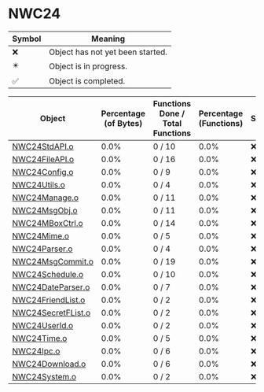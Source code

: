# NWC24
| Symbol | Meaning 
| ------------- | ------------- 
| :x: | Object has not yet been started. 
| :eight_pointed_black_star: | Object is in progress. 
| :white_check_mark: | Object is completed. 


| Object | Percentage (of Bytes) | Functions Done / Total Functions | Percentage (Functions) | Status 
| ------------- | ------------- | ------------- | ------------- | ------------- 
| [NWC24StdAPI.o](https://github.com/shibbo/Petari/blob/master/docs/lib/NWC24/NWC24StdAPI.md) | 0.0% | 0 / 10 | 0.0% | :x: 
| [NWC24FileAPI.o](https://github.com/shibbo/Petari/blob/master/docs/lib/NWC24/NWC24FileAPI.md) | 0.0% | 0 / 16 | 0.0% | :x: 
| [NWC24Config.o](https://github.com/shibbo/Petari/blob/master/docs/lib/NWC24/NWC24Config.md) | 0.0% | 0 / 9 | 0.0% | :x: 
| [NWC24Utils.o](https://github.com/shibbo/Petari/blob/master/docs/lib/NWC24/NWC24Utils.md) | 0.0% | 0 / 4 | 0.0% | :x: 
| [NWC24Manage.o](https://github.com/shibbo/Petari/blob/master/docs/lib/NWC24/NWC24Manage.md) | 0.0% | 0 / 11 | 0.0% | :x: 
| [NWC24MsgObj.o](https://github.com/shibbo/Petari/blob/master/docs/lib/NWC24/NWC24MsgObj.md) | 0.0% | 0 / 11 | 0.0% | :x: 
| [NWC24MBoxCtrl.o](https://github.com/shibbo/Petari/blob/master/docs/lib/NWC24/NWC24MBoxCtrl.md) | 0.0% | 0 / 14 | 0.0% | :x: 
| [NWC24Mime.o](https://github.com/shibbo/Petari/blob/master/docs/lib/NWC24/NWC24Mime.md) | 0.0% | 0 / 5 | 0.0% | :x: 
| [NWC24Parser.o](https://github.com/shibbo/Petari/blob/master/docs/lib/NWC24/NWC24Parser.md) | 0.0% | 0 / 4 | 0.0% | :x: 
| [NWC24MsgCommit.o](https://github.com/shibbo/Petari/blob/master/docs/lib/NWC24/NWC24MsgCommit.md) | 0.0% | 0 / 19 | 0.0% | :x: 
| [NWC24Schedule.o](https://github.com/shibbo/Petari/blob/master/docs/lib/NWC24/NWC24Schedule.md) | 0.0% | 0 / 10 | 0.0% | :x: 
| [NWC24DateParser.o](https://github.com/shibbo/Petari/blob/master/docs/lib/NWC24/NWC24DateParser.md) | 0.0% | 0 / 7 | 0.0% | :x: 
| [NWC24FriendList.o](https://github.com/shibbo/Petari/blob/master/docs/lib/NWC24/NWC24FriendList.md) | 0.0% | 0 / 2 | 0.0% | :x: 
| [NWC24SecretFList.o](https://github.com/shibbo/Petari/blob/master/docs/lib/NWC24/NWC24SecretFList.md) | 0.0% | 0 / 2 | 0.0% | :x: 
| [NWC24UserId.o](https://github.com/shibbo/Petari/blob/master/docs/lib/NWC24/NWC24UserId.md) | 0.0% | 0 / 2 | 0.0% | :x: 
| [NWC24Time.o](https://github.com/shibbo/Petari/blob/master/docs/lib/NWC24/NWC24Time.md) | 0.0% | 0 / 5 | 0.0% | :x: 
| [NWC24Ipc.o](https://github.com/shibbo/Petari/blob/master/docs/lib/NWC24/NWC24Ipc.md) | 0.0% | 0 / 6 | 0.0% | :x: 
| [NWC24Download.o](https://github.com/shibbo/Petari/blob/master/docs/lib/NWC24/NWC24Download.md) | 0.0% | 0 / 6 | 0.0% | :x: 
| [NWC24System.o](https://github.com/shibbo/Petari/blob/master/docs/lib/NWC24/NWC24System.md) | 0.0% | 0 / 2 | 0.0% | :x: 
